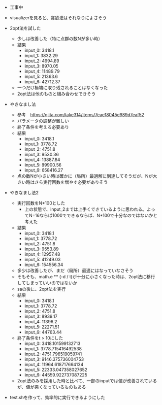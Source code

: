 - 工事中
- visualizerを見ると、貪欲法はそれなりによさそう
- 2opt法を試した
    - 少しは改善した（特に点群の数Nが多い時）
    - 結果
        - input_0: 3418.1
        - input_1: 3832.29
        - input_2: 4994.89
        - input_3: 8970.05
        - input_4: 11489.79
        - input_5: 21363.6
        - input_6: 42712.37
    - 一つだけ極端に取り残されることはなくなった
    - 2opt法は他のものと組み合わせできそう
- やきなまし法
    - 参考　https://qiita.com/take314/items/7eae18045e989d7eaf52
    - パラメータの調整が難しい
    - 終了条件を考える必要あり
    - 結果
        - input_0: 3418.1
        - input_1: 3778.72
        - input_2: 4751.8
        - input_3: 9530.36
        - input_4: 13887.84 
        - input_5: 89900.56
        - input_6: 658416.27 
    - 点の数Nが小さい時は確かに（局所）最適解に到達してそうだが、Nが大きい時はさら実行回数を増やす必要がありそう

- やきなまし法2
    - 実行回数をN*100とした
        - 上の状態で、input_2までは上手くできているように思われる。よってN=16ならば1000でできるならば、N*100で十分なのではないかと考えた
    - 結果
        - input_0: 3418.1
        - input_1: 3778.72
        - input_2: 4751.8
        - input_3: 9553.89
        - input_4: 12957.48
        - input_5: 41249.03
        - input_6: 154556.34
    - 多少は改善したが、まだ（局所）最適にはなっていなさそう
    - そもそも、math.e ** (-d / t)が十分に小さくなった時は、2opt法に移行してしまっていいのではないか
    - saの後に、2opt法を実行
    - 結果
        - input_0: 3418.1
        - input_1: 3778.72
        - input_2: 4751.8
        - input_3: 8939.17
        - input_4: 11396.2
        - input_5: 22271.51
        - input_6: 44763.44
    - 終了条件をt > 10にした
        - input_0: 3418.101599132713
        - input_1: 3778.715416492538
        - input_2: 4751.796519059741
        - input_3: 9146.375736004753
        - input_4: 11964.618717664134
        - input_5: 22333.047358027652
        - input_6: 44559.922737087225
    - 2opt法のみを採用した時と比べて、一部のinputでは値が改善されているが、値が悪くなっているものもある


- test.shを作って、効率的に実行できるようにした